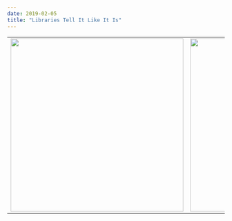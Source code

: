 ```yaml
---
date: 2019-02-05
title: "Libraries Tell It Like It Is"
---
```


<table class="centered">
<tr>
<td><img src="@root/files/2019/02/library-software-metaphysics.jpg" width="400" class="centered"></td>
<td><img src="@root/files/2019/02/library-software-unexplained.jpg" width="400" class="centered"></td>
</tr>
</table>
